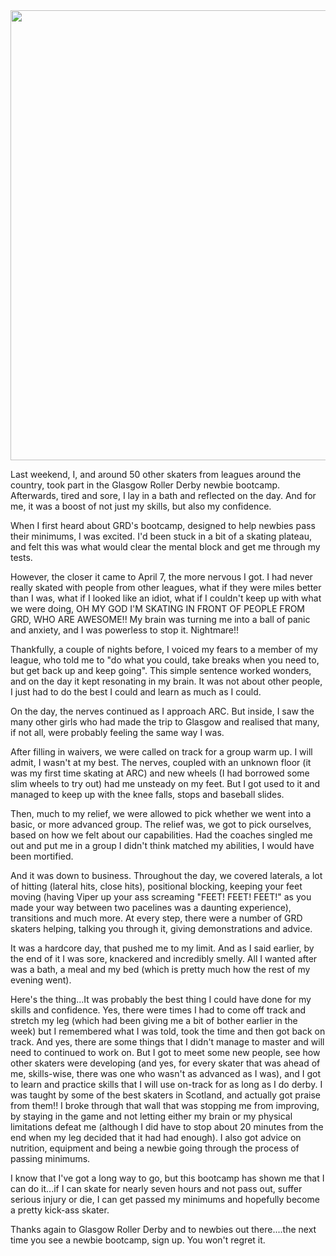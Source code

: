 <html><body><a href="http://scottishrollerderbyblog.com/2012/04/skates1.jpg"><img class="aligncenter size-full wp-image-1094" title="skates" src="http://scottishrollerderbyblog.com/2012/04/skates1.jpg" alt="" width="540" height="720"></a>

Last weekend, I, and around 50 other skaters from leagues around the country, took part in the Glasgow Roller Derby newbie bootcamp. Afterwards, tired and sore, I lay in a bath and reflected on the day. And for me, it was a boost of not just my skills, but also my confidence.

When I first heard about GRD's bootcamp, designed to help newbies pass their minimums, I was excited. I'd been stuck in a bit of a skating plateau, and felt this was what would clear the mental block and get me through my tests.

However, the closer it came to April 7, the more nervous I got. I had never really skated with people from other leagues, what if they were miles better than I was, what if I looked like an idiot, what if I couldn't keep up with what we were doing, OH MY GOD I'M SKATING IN FRONT OF PEOPLE FROM GRD, WHO ARE AWESOME!! My brain was turning me into a ball of panic and anxiety, and I was powerless to stop it. Nightmare!!

Thankfully, a couple of nights before, I voiced my fears to a member of my league, who told me to "do what you could, take breaks when you need to, but get back up and keep going". This simple sentence worked wonders, and on the day it kept resonating in my brain. It was not about other people, I just had to do the best I could and learn as much as I could.

On the day, the nerves continued as I approach ARC. But inside, I saw the many other girls who had made the trip to Glasgow and realised that many, if not all, were probably feeling the same way I was.

After filling in waivers, we were called on track for a group warm up. I will admit, I wasn't at my best. The nerves, coupled with an unknown floor (it was my first time skating at ARC) and new wheels (I had borrowed some slim wheels to try out) had me unsteady on my feet. But I got used to it and managed to keep up with the knee falls, stops and baseball slides.

Then, much to my relief, we were allowed to pick whether we went into a basic, or more advanced group. The relief was, we got to pick ourselves, based on how we felt about our capabilities. Had the coaches singled me out and put me in a group I didn't think matched my abilities, I would have been mortified.

And it was down to business. Throughout the day, we covered laterals, a lot of hitting (lateral hits, close hits), positional blocking, keeping your feet moving (having Viper up your ass screaming "FEET! FEET! FEET!" as you made your way between two pacelines was a daunting experience), transitions and much more. At every step, there were a number of GRD skaters helping, talking you through it, giving demonstrations and advice.

It was a hardcore day, that pushed me to my limit. And as I said earlier, by the end of it I was sore, knackered and incredibly smelly. All I wanted after was a bath, a meal and my bed (which is pretty much how the rest of my evening went).

Here's the thing...It was probably the best thing I could have done for my skills and confidence. Yes, there were times I had to come off track and stretch my leg (which had been giving me a bit of bother earlier in the week) but I remembered what I was told, took the time and then got back on track. And yes, there are some things that I didn't manage to master and will need to continued to work on. But I got to meet some new people, see how other skaters were developing (and yes, for every skater that was ahead of me, skills-wise, there was one who wasn't as advanced as I was), and I got to learn and practice skills that I will use on-track for as long as I do derby. I was taught by some of the best skaters in Scotland, and actually got praise from them!! I broke through that wall that was stopping me from improving, by staying in the game and not letting either my brain or my physical limitations defeat me (although I did have to stop about 20 minutes from the end when my leg decided that it had had enough). I also got advice on nutrition, equipment and being a newbie going through the process of passing minimums.

I know that I've got a long way to go, but this bootcamp has shown me that I can do it...if I can skate for nearly seven hours and not pass out, suffer serious injury or die, I can get passed my minimums and hopefully become a pretty kick-ass skater.

Thanks again to Glasgow Roller Derby and to newbies out there....the next time you see a newbie bootcamp, sign up. You won't regret it.</body></html>
